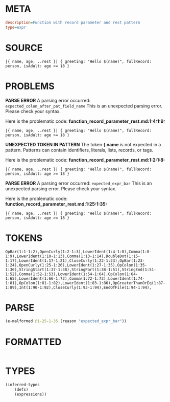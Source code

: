 # META
~~~ini
description=Function with record parameter and rest pattern
type=expr
~~~
# SOURCE
~~~roc
|{ name, age, ..rest }| { greeting: "Hello $(name)", fullRecord: person, isAdult: age >= 18 }
~~~
# PROBLEMS
**PARSE ERROR**
A parsing error occurred: `expected_colon_after_pat_field_name`
This is an unexpected parsing error. Please check your syntax.

Here is the problematic code:
**function_record_parameter_rest.md:1:4:1:9:**
```roc
|{ name, age, ..rest }| { greeting: "Hello $(name)", fullRecord: person, isAdult: age >= 18 }
```


**UNEXPECTED TOKEN IN PATTERN**
The token **{ name** is not expected in a pattern.
Patterns can contain identifiers, literals, lists, records, or tags.

Here is the problematic code:
**function_record_parameter_rest.md:1:2:1:8:**
```roc
|{ name, age, ..rest }| { greeting: "Hello $(name)", fullRecord: person, isAdult: age >= 18 }
```


**PARSE ERROR**
A parsing error occurred: `expected_expr_bar`
This is an unexpected parsing error. Please check your syntax.

Here is the problematic code:
**function_record_parameter_rest.md:1:25:1:35:**
```roc
|{ name, age, ..rest }| { greeting: "Hello $(name)", fullRecord: person, isAdult: age >= 18 }
```


# TOKENS
~~~zig
OpBar(1:1-1:2),OpenCurly(1:2-1:3),LowerIdent(1:4-1:8),Comma(1:8-1:9),LowerIdent(1:10-1:13),Comma(1:13-1:14),DoubleDot(1:15-1:17),LowerIdent(1:17-1:21),CloseCurly(1:22-1:23),OpBar(1:23-1:24),OpenCurly(1:25-1:26),LowerIdent(1:27-1:35),OpColon(1:35-1:36),StringStart(1:37-1:38),StringPart(1:38-1:51),StringEnd(1:51-1:52),Comma(1:52-1:53),LowerIdent(1:54-1:64),OpColon(1:64-1:65),LowerIdent(1:66-1:72),Comma(1:72-1:73),LowerIdent(1:74-1:81),OpColon(1:81-1:82),LowerIdent(1:83-1:86),OpGreaterThanOrEq(1:87-1:89),Int(1:90-1:92),CloseCurly(1:93-1:94),EndOfFile(1:94-1:94),
~~~
# PARSE
~~~clojure
(e-malformed @1-25-1-35 (reason "expected_expr_bar"))
~~~
# FORMATTED
~~~roc

~~~
# TYPES
~~~clojure
(inferred-types
	(defs)
	(expressions))
~~~